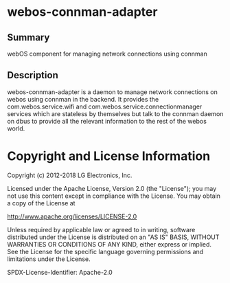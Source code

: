 webos-connman-adapter
=====================

Summary
-------
webOS component for managing network connections using connman

Description
-----------
webos-connman-adapter is a daemon to manage network connections on webos using connman in the backend. It provides the com.webos.service.wifi and com.webos.service.connectionmanager
services which are stateless by themselves but talk to the connman daemon on dbus to provide all the relevant information to the rest of the webos world.

# Copyright and License Information

Copyright (c) 2012-2018 LG Electronics, Inc.

Licensed under the Apache License, Version 2.0 (the "License");
you may not use this content except in compliance with the License.
You may obtain a copy of the License at

http://www.apache.org/licenses/LICENSE-2.0

Unless required by applicable law or agreed to in writing, software
distributed under the License is distributed on an "AS IS" BASIS,
WITHOUT WARRANTIES OR CONDITIONS OF ANY KIND, either express or implied.
See the License for the specific language governing permissions and
limitations under the License.

SPDX-License-Identifier: Apache-2.0
